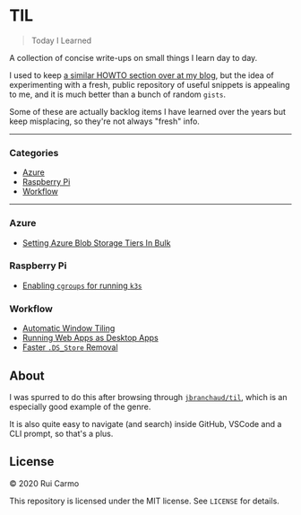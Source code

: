# TIL

> Today I Learned

A collection of concise write-ups on small things I learn day to day.

I used to keep [a similar HOWTO section over at my blog](https://taoofmac.com/space/HOWTO), but the idea of experimenting with a fresh, public repository of useful snippets is appealing to me, and it is much better than a bunch of random `gists`.

Some of these are actually backlog items I have learned over the years but keep misplacing, so they're not always "fresh" info.

---

### Categories

* [Azure](#azure)
* [Raspberry Pi](#raspberry-pi)
* [Workflow](#workflow)

---

### Azure

- [Setting Azure Blob Storage Tiers In Bulk](azure/setting-blob-storage-tiers-in-bulk.md)

### Raspberry Pi

- [Enabling `cgroups` for running `k3s`](rpi/enable-cgroups-for-running-k3s.md)

### Workflow

- [Automatic Window Tiling](workflow/automatic-window-tiling.md)
- [Running Web Apps as Desktop Apps](workflow/running-web-apps-as-desktop-apps.md)
- [Faster `.DS_Store` Removal](workflow/faster-dsstore-rms.md)

## About

I was spurred to do this after browsing through [`jbranchaud/til`](https://github.com/jbranchaud/til), which is an especially good example of the genre.

It is also quite easy to navigate (and search) inside GitHub, VSCode and a CLI prompt, so that's a plus.

## License

&copy; 2020 Rui Carmo

This repository is licensed under the MIT license. See `LICENSE` for
details.

